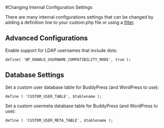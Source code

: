 #Changing Internal Configuration Settings

There are many internal configurations settings that can be changed by adding a definition line to your custom.php file or using a [filter](https://developer.wordpress.org/reference/functions/add_filter/).

Advanced Configurations<a name="Advanced-Configurations"></a>
-----------------------

Enable support for LDAP usernames that include dots:

    define( 'BP_ENABLE_USERNAME_COMPATIBILITY_MODE', true );

Database Settings<a name="Database-Settings"></a>
-----------------

Set a custom user database table for BuddyPress (and WordPress to use):

    define ( 'CUSTOM_USER_TABLE', $tablename );

Set a custom usermeta database table for BuddyPress (and WordPress to use):

    define ( 'CUSTOM_USER_META_TABLE', $tablename );